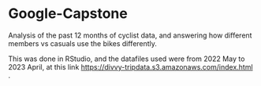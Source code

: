 # Google-Capstone
Analysis of the past 12 months of cyclist data, and answering how different members vs casuals use the bikes differently.

This was done in RStudio, and the datafiles used were from 2022 May to 2023 April, at this link https://divvy-tripdata.s3.amazonaws.com/index.html .

